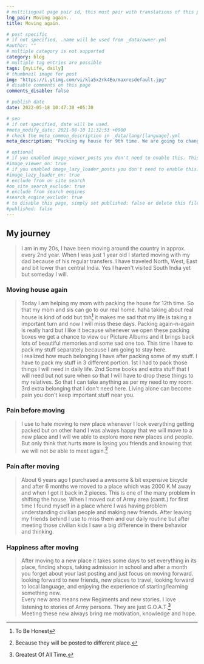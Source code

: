 ```yaml
---
# multilingual page pair id, this must pair with translations of this page. (This name must be unique)
lng_pair: Moving again..
title: Moving again.

# post specific
# if not specified, .name will be used from _data/owner.yml
#author: ""
# multiple category is not supported
category: blog
# multiple tag entries are possible
tags: [myLife, daily]
# thumbnail image for post
img: "https://i.ytimg.com/vi/kla5x2rk4Eo/maxresdefault.jpg"
# disable comments on this page
comments_disable: false

# publish date
date: 2022-05-18 10:47:30 +05:30

# seo
# if not specified, date will be used.
#meta_modify_date: 2021-08-10 11:32:53 +0900
# check the meta_common_description in _data/lang/[language].yml
meta_description: "Packing my house for 9th time. We are going to change our home for 12th time."

# optional
# if you enabled image_viewer_posts you don't need to enable this. This is only if image_viewer_posts = false
#image_viewer_on: true
# if you enabled image_lazy_loader_posts you don't need to enable this. This is only if image_lazy_loader_posts = false
#image_lazy_loader_on: true
# exclude from on site search
#on_site_search_exclude: true
# exclude from search engines
#search_engine_exclude: true
# to disable this page, simply set published: false or delete this file
#published: false
---
```


## My journey

> I am in my 20s, I have been moving around the country in approx. every 2nd year. When I was just 1 year old I started moving with my dad because of his regular transfers. I have traveled North, West, East and bit lower than central India. Yes I haven't visited South India yet but someday I will.

### Moving house again

> Today I am helping my mom with packing the house for 12th time. So that my mom and sis can go to our real home. haha taking about real house is kind of odd but tbh[^1] it makes me sad that my life is taking a important turn and now I will miss these days. Packing again-n-again is really hard but I like it because whenever we open these packing boxes we get a chance to view our Picture Albums and it brings back lots of beautiful memories and some sad one too. This time I have to pack my stuff separately because I am going to stay here.  
I realized how much belonging I have after packing some of my stuff. I have to pack my stuff in 3 different portion. 1st I had to pack those things I will need in daily life. 2nd Some books and extra stuff that I will need but not sure when so that I will have to drop these things to my relatives. So that I can take anything as per my need to my room. 3rd extra belonging that I don't need here. Living alone can become pain you don't keep important stuff near you.

### Pain before moving

> I use to hate moving to new place whenever I look everything getting packed but on other hand I was always happy that we will move to a new place and I will we able to explore more new places and people.  
But only think that hurts more is losing you friends and knowing that we will not be able to meet again.[^2]  

### Pain after moving

> About 6 years ago I purchased a awesome & bit expensive bicycle and after 6 months we moved to a place which was 2000 K.M away and when I got it back in 2 pieces. This is one of the many problem in shifting the house.
> When I moved out of Army area (cantt.) for first time I found myself in a place where I was having problem understanding civilian people and making new friends. After leaving my friends behind I use to miss them and our daily routine but after meeting those civilian kids I saw a big difference in there behavior and thinking.

### Happiness after moving

> After moving to a new place it takes some days to set everything in its place, finding shops, taking admission in school and after a month you forget about your last posting and just focus on moving forward. looking forward to new friends, new places to travel, looking forward to local language, and enjoying the experience of starting/learning something new.  
Every new area means new Regiments and new stories. I love listening to stories of Army persons. They are just G.O.A.T.[^3]  
Meeting these new always bring me motivation, knowledge and hope.

[^1]: To Be Honest
[^2]: Because they will be posted to different place.
[^3]: Greatest Of All Time.
